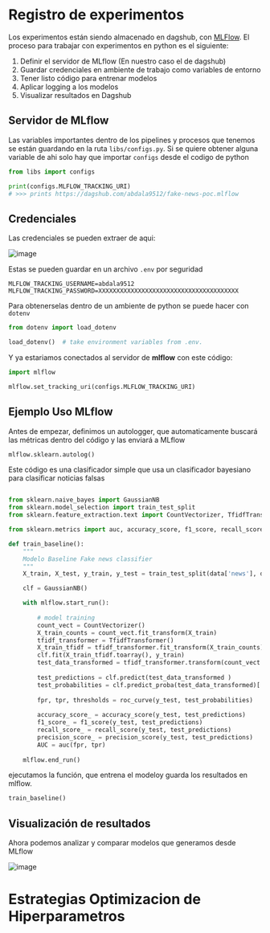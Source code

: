 # Registro de experimentos

Los experimentos están siendo almacenado en dagshub, con [MLFlow](https://www.mlflow.org/). El proceso para trabajar con experimentos en python es el siguiente:

1. Definir el servidor de MLflow (En nuestro caso el de dagshub)
2. Guardar credenciales en ambiente de trabajo como variables de entorno
3. Tener listo código para entrenar modelos
4. Aplicar logging a los modelos
5. Visualizar resultados en Dagshub

## Servidor de MLflow

Las variables importantes dentro de los pipelines y procesos que tenemos se están guardando en la ruta `libs/configs.py`. Si se quiere obtener alguna variable de ahi solo hay que importar `configs` desde el codigo de python

```python
from libs import configs

print(configs.MLFLOW_TRACKING_URI)
# >>> prints https://dagshub.com/abdala9512/fake-news-poc.mlflow
```

## Credenciales

Las credenciales se pueden extraer de aqui:

![image](https://user-images.githubusercontent.com/42754537/229381618-0a52b16e-bd22-4ebf-873e-f2b7aa154576.png)

Estas se pueden guardar en un archivo `.env` por seguridad

```
MLFLOW_TRACKING_USERNAME=abdala9512
MLFLOW_TRACKING_PASSWORD=XXXXXXXXXXXXXXXXXXXXXXXXXXXXXXXXXXXXXXX
```

Para obtenerselas dentro de un ambiente de python se puede hacer con `dotenv`

```python
from dotenv import load_dotenv

load_dotenv()  # take environment variables from .env.
```
Y ya estariamos conectados al servidor de **mlflow** con este código:

```python
import mlflow

mlflow.set_tracking_uri(configs.MLFLOW_TRACKING_URI)
```

## Ejemplo Uso MLflow

Antes de empezar, definimos un autologger, que automaticamente buscará las métricas dentro del código y las enviará a MLflow

```python
mlflow.sklearn.autolog()
```

Este código es una clasificador simple que usa un clasificador bayesiano para clasificar noticias falsas
```python

from sklearn.naive_bayes import GaussianNB
from sklearn.model_selection import train_test_split
from sklearn.feature_extraction.text import CountVectorizer, TfidfTransformer

from sklearn.metrics import auc, accuracy_score, f1_score, recall_score, precision_score, roc_curve

def train_baseline():
    """
    Modelo Baseline Fake news classifier
    """
    X_train, X_test, y_train, y_test = train_test_split(data['news'], data['fake'], random_state = 0)

    clf = GaussianNB()

    with mlflow.start_run():
        
        # model training
        count_vect = CountVectorizer()
        X_train_counts = count_vect.fit_transform(X_train)
        tfidf_transformer = TfidfTransformer()
        X_train_tfidf = tfidf_transformer.fit_transform(X_train_counts)
        clf.fit(X_train_tfidf.toarray(), y_train)
        test_data_transformed = tfidf_transformer.transform(count_vect.transform(X_test)).toarray()
        
        test_predictions = clf.predict(test_data_transformed )
        test_probabilities = clf.predict_proba(test_data_transformed)[:,1]
        
        fpr, tpr, thresholds = roc_curve(y_test, test_probabilities)
        
        accuracy_score_ = accuracy_score(y_test, test_predictions)
        f1_score_ = f1_score(y_test, test_predictions)
        recall_score_ = recall_score(y_test, test_predictions)
        precision_score_ = precision_score(y_test, test_predictions)
        AUC = auc(fpr, tpr)
        
    mlflow.end_run()
```

ejecutamos la función, que entrena el modeloy guarda los resultados en mlflow.

```python
train_baseline()
```

## Visualización de resultados

Ahora podemos analizar y comparar modelos que generamos desde MLflow

![image](https://user-images.githubusercontent.com/42754537/229382148-50634257-022d-45db-a323-7221880a4100.png)

# Estrategias Optimizacion de Hiperparametros